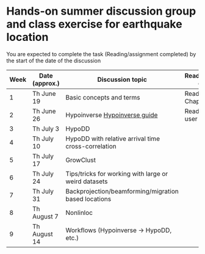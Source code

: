 # Hands-on summer discussion group and class exercise for earthquake location

You are expected to complete the task (Reading/assignment completed) by the start of the date of the discussion

| Week | Date (approx.) | Discussion topic | Reading/Assigment completed |
| --- | --- | --- | --- |
| 1   | Th June 19 | Basic concepts and terms |  Read Shearer Chapter 5 |
| 2   | Th June 26 | Hypoinverse [Hypoinverse guide](hypoinverse.md) | Read Hypoinverse user guide
| 3   | Th July 3 | HypoDD
| 4   | Th July 10 | HypoDD with relative arrival time cross-correlation
| 5   | Th July 17 | GrowClust
| 6   | Th July 24 | Tips/tricks for working with large or weird datasets
| 7   | Th July 31 | Backprojection/beamforming/migration based locations
| 8   | Th August 7 | Nonlinloc
| 9   | Th August 14 | Workflows (Hypoinverse -> HypoDD, etc.)
